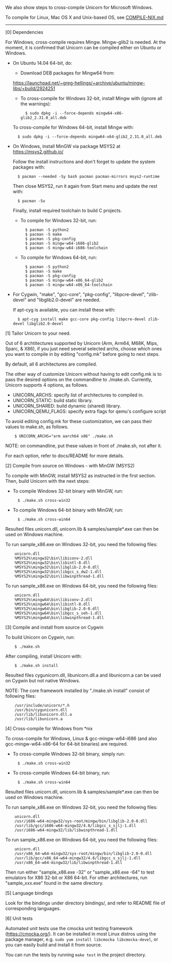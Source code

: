 We also show steps to cross-compile Unicorn for Microsoft Windows.

To compile for Linux, Mac OS X and Unix-based OS, see [COMPILE-NIX.md](COMPILE-NIX.md)

---


[0] Dependencies

For Windows, cross-compile requires Mingw. Mingw-glib2 is needed.
At the moment, it is confirmed that Unicorn can be compiled either on Ubuntu
or Windows.

- On Ubuntu 14.04 64-bit, do:

  - Download DEB packages for Mingw64 from:

  https://launchpad.net/~greg-hellings/+archive/ubuntu/mingw-libs/+build/2924251

  - To cross-compile for Windows 32-bit, install Mingw with (ignore all the warnings):

          $ sudo dpkg -i --force-depends mingw64-x86-glib2_2.31.0_all.deb

  To cross-compile for Windows 64-bit, install Mingw with:

        $ sudo dpkg -i --force-depends mingw64-x64-glib2_2.31.0_all.deb


- On Windows, install MinGW via package MSYS2 at https://msys2.github.io/

  Follow the install instructions and don't forget to update the system packages with:

        $ pacman --needed -Sy bash pacman pacman-mirrors msys2-runtime

  Then close MSYS2, run it again from Start menu and update the rest with:

        $ pacman -Su

  Finally, install required toolchain to build C projects.

  - To compile for Windows 32-bit, run:

          $ pacman -S python2
          $ pacman -S make
          $ pacman -S pkg-config
          $ pacman -S mingw-w64-i686-glib2
          $ pacman -S mingw-w64-i686-toolchain

  - To compile for Windows 64-bit, run:

          $ pacman -S python2
          $ pacman -S make
          $ pacman -S pkg-config
          $ pacman -S mingw-w64-x86_64-glib2
          $ pacman -S mingw-w64-x86_64-toolchain

- For Cygwin, "make", "gcc-core", "pkg-config", "libpcre-devel", "zlib-devel"
  and "libglib2.0-devel" are needed.

  If apt-cyg is available, you can install these with:

        $ apt-cyg install make gcc-core pkg-config libpcre-devel zlib-devel libglib2.0-devel



[1] Tailor Unicorn to your need.

Out of 6 archtitectures supported by Unicorn (Arm, Arm64, M68K, Mips, Sparc,
& X86), if you just need several selected archs, choose which ones you want
to compile in by editing "config.mk" before going to next steps.

By default, all 6 architectures are compiled.

The other way of customize Unicorn without having to edit config.mk is to
pass the desired options on the commandline to ./make.sh. Currently,
Unicorn supports 4 options, as follows.

  - UNICORN_ARCHS: specify list of architectures to compiled in.
  - UNICORN_STATIC: build static library.
  - UNICORN_SHARED: build dynamic (shared) library.
  - UNICORN_QEMU_FLAGS: specify extra flags for qemu's configure script

To avoid editing config.mk for these customization, we can pass their values to
make.sh, as follows.

        $ UNICORN_ARCHS="arm aarch64 x86" ./make.sh

NOTE: on commandline, put these values in front of ./make.sh, not after it.

For each option, refer to docs/README for more details.



[2] Compile from source on Windows - with MinGW (MSYS2)

To compile with MinGW, install MSYS2 as instructed in the first section.
Then, build Unicorn with the next steps:

- To compile Windows 32-bit binary with MinGW, run:

        $ ./make.sh cross-win32

- To compile Windows 64-bit binary with MinGW, run:

        $ ./make.sh cross-win64

Resulted files unicorn.dll, unicorn.lib & samples/sample*.exe can then
be used on Windows machine.

To run sample_x86.exe on Windows 32-bit, you need the following files:

        unicorn.dll
        %MSYS2%\mingw32\bin\libiconv-2.dll
        %MSYS2%\mingw32\bin\libintl-8.dll
        %MSYS2%\mingw32\bin\libglib-2.0-0.dll
        %MSYS2%\mingw32\bin\libgcc_s_dw2-1.dll
        %MSYS2%\mingw32\bin\libwinpthread-1.dll

To run sample_x86.exe on Windows 64-bit, you need the following files:

        unicorn.dll
        %MSYS2%\mingw64\bin\libiconv-2.dll
        %MSYS2%\mingw64\bin\libintl-8.dll
        %MSYS2%\mingw64\bin\libglib-2.0-0.dll
        %MSYS2%\mingw64\bin\libgcc_s_seh-1.dll
        %MSYS2%\mingw64\bin\libwinpthread-1.dll



[3] Compile and install from source on Cygwin

To build Unicorn on Cygwin, run:

        $ ./make.sh

After compiling, install Unicorn with:

        $ ./make.sh install

Resulted files cygunicorn.dll, libunicorn.dll.a and libunicorn.a can be 
used on Cygwin but not native Windows.

NOTE: The core framework installed by "./make.sh install" consist of
following files:

        /usr/include/unicorn/*.h
        /usr/bin/cygunicorn.dll
        /usr/lib/libunicorn.dll.a
        /usr/lib/libunicorn.a



[4] Cross-compile for Windows from *nix

To cross-compile for Windows, Linux & gcc-mingw-w64-i686 (and also gcc-mingw-w64-x86-64
for 64-bit binaries) are required.

- To cross-compile Windows 32-bit binary, simply run:

        $ ./make.sh cross-win32

- To cross-compile Windows 64-bit binary, run:

        $ ./make.sh cross-win64

Resulted files unicorn.dll, unicorn.lib & samples/sample*.exe can then
be used on Windows machine.

To run sample_x86.exe on Windows 32-bit, you need the following files:

        unicorn.dll
        /usr/i686-w64-mingw32/sys-root/mingw/bin/libglib-2.0-0.dll
        /usr/lib/gcc/i686-w64-mingw32/4.8/libgcc_s_sjlj-1.dll
        /usr/i686-w64-mingw32/lib/libwinpthread-1.dll

To run sample_x86.exe on Windows 64-bit, you need the following files:

        unicorn.dll
        /usr/x86_64-w64-mingw32/sys-root/mingw/bin/libglib-2.0-0.dll
        /usr/lib/gcc/x86_64-w64-mingw32/4.8/libgcc_s_sjlj-1.dll
        /usr/x86_64-w64-mingw32/lib/libwinpthread-1.dll

Then run either "sample_x86.exe -32" or "sample_x86.exe -64" to test emulators for X86 32-bit or X86 64-bit.
For other architectures, run "sample_xxx.exe" found in the same directory.



[5] Language bindings

Look for the bindings under directory bindings/, and refer to README file
of corresponding languages.



[6] Unit tests

Automated unit tests use the cmocka unit testing framework (https://cmocka.org/).
It can be installed in most Linux distros using the package manager, e.g.
`sudo yum install libcmocka libcmocka-devel`, or you can easily build and install it from source.

You can run the tests by running `make test` in the project directory.
